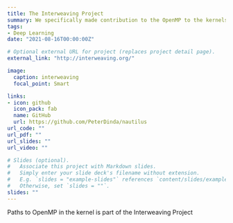 ```yaml
---
title: The Interweaving Project
summary: We specifically made contribution to the OpenMP to the kernels work.
tags:
- Deep Learning
date: "2021-08-16T00:00:00Z"

# Optional external URL for project (replaces project detail page).
external_link: "http://interweaving.org/"

image:
  caption: interweaving
  focal_point: Smart

links:
- icon: github
  icon_pack: fab
  name: GitHub
  url: https://github.com/PeterDinda/nautilus
url_code: ""
url_pdf: ""
url_slides: ""
url_video: ""

# Slides (optional).
#   Associate this project with Markdown slides.
#   Simply enter your slide deck's filename without extension.
#   E.g. `slides = "example-slides"` references `content/slides/example-slides.md`.
#   Otherwise, set `slides = ""`.
slides: ""
---
```


Paths to OpenMP in the kernel is part of the Interweaving Project
